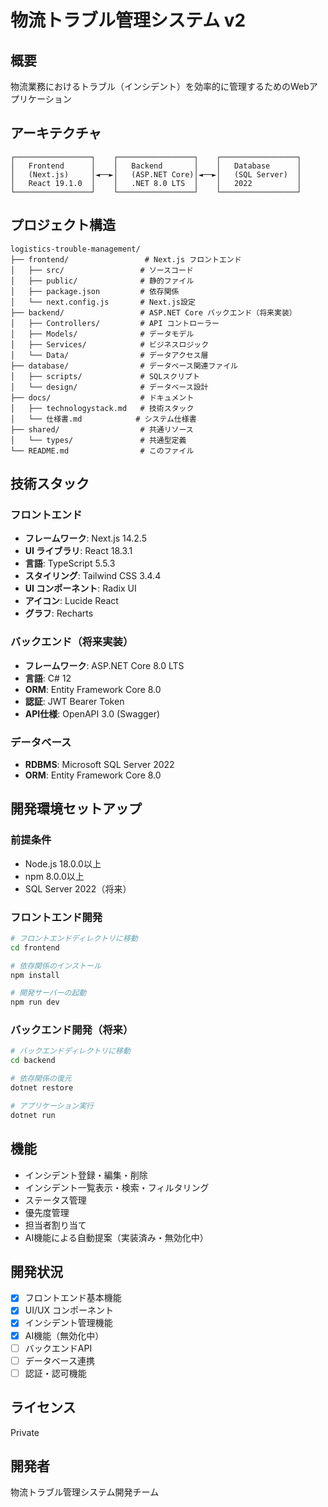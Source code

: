 # 物流トラブル管理システム v2

## 概要
物流業務におけるトラブル（インシデント）を効率的に管理するためのWebアプリケーション

## アーキテクチャ
```
┌─────────────────┐    ┌─────────────────┐    ┌─────────────────┐
│   Frontend      │    │   Backend       │    │   Database      │
│   (Next.js)     │◄──►│   (ASP.NET Core)│◄──►│   (SQL Server)  │
│   React 19.1.0  │    │   .NET 8.0 LTS  │    │   2022          │
└─────────────────┘    └─────────────────┘    └─────────────────┘
```

## プロジェクト構造
```
logistics-trouble-management/
├── frontend/                 # Next.js フロントエンド
│   ├── src/                 # ソースコード
│   ├── public/              # 静的ファイル
│   ├── package.json         # 依存関係
│   └── next.config.js       # Next.js設定
├── backend/                 # ASP.NET Core バックエンド（将来実装）
│   ├── Controllers/         # API コントローラー
│   ├── Models/              # データモデル
│   ├── Services/            # ビジネスロジック
│   └── Data/                # データアクセス層
├── database/                # データベース関連ファイル
│   ├── scripts/             # SQLスクリプト
│   └── design/              # データベース設計
├── docs/                    # ドキュメント
│   ├── technologystack.md   # 技術スタック
│   └── 仕様書.md            # システム仕様書
├── shared/                  # 共通リソース
│   └── types/               # 共通型定義
└── README.md                # このファイル
```

## 技術スタック

### フロントエンド
- **フレームワーク**: Next.js 14.2.5
- **UI ライブラリ**: React 18.3.1
- **言語**: TypeScript 5.5.3
- **スタイリング**: Tailwind CSS 3.4.4
- **UI コンポーネント**: Radix UI
- **アイコン**: Lucide React
- **グラフ**: Recharts

### バックエンド（将来実装）
- **フレームワーク**: ASP.NET Core 8.0 LTS
- **言語**: C# 12
- **ORM**: Entity Framework Core 8.0
- **認証**: JWT Bearer Token
- **API仕様**: OpenAPI 3.0 (Swagger)

### データベース
- **RDBMS**: Microsoft SQL Server 2022
- **ORM**: Entity Framework Core 8.0

## 開発環境セットアップ

### 前提条件
- Node.js 18.0.0以上
- npm 8.0.0以上
- SQL Server 2022（将来）

### フロントエンド開発
```bash
# フロントエンドディレクトリに移動
cd frontend

# 依存関係のインストール
npm install

# 開発サーバーの起動
npm run dev
```

### バックエンド開発（将来）
```bash
# バックエンドディレクトリに移動
cd backend

# 依存関係の復元
dotnet restore

# アプリケーション実行
dotnet run
```

## 機能
- インシデント登録・編集・削除
- インシデント一覧表示・検索・フィルタリング
- ステータス管理
- 優先度管理
- 担当者割り当て
- AI機能による自動提案（実装済み・無効化中）

## 開発状況
- [x] フロントエンド基本機能
- [x] UI/UX コンポーネント
- [x] インシデント管理機能
- [x] AI機能（無効化中）
- [ ] バックエンドAPI
- [ ] データベース連携
- [ ] 認証・認可機能

## ライセンス
Private

## 開発者
物流トラブル管理システム開発チーム
